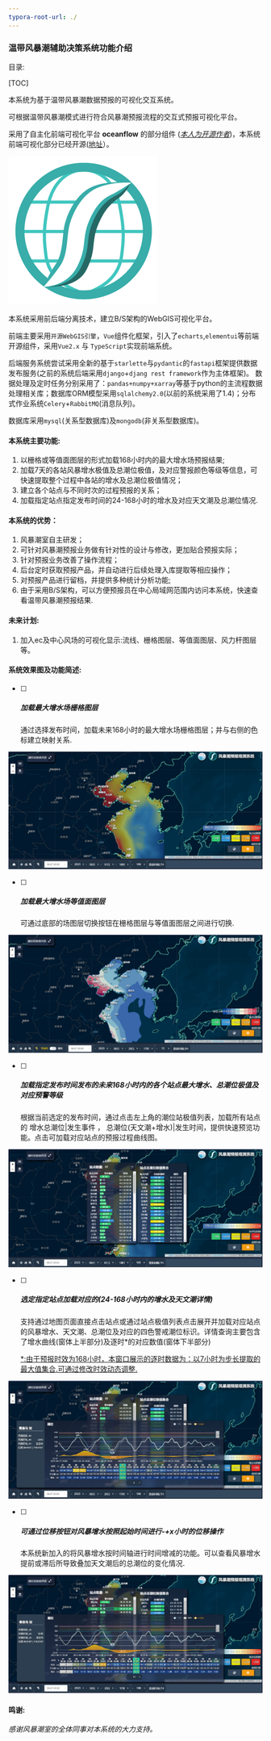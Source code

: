 ```yaml
---
typora-root-url: ./
---
```


### **温带风暴潮辅助决策系统功能介绍**



目录:

[TOC]



本系统为基于温带风暴潮数据预报的可视化交互系统。

可根据温带风暴潮模式进行符合风暴潮预报流程的交互式预报可视化平台。

采用了自主化前端可视化平台 **oceanflow**  的部分组件 (*[本人为开源作者](https://github.com/evaseemefly)*)，本系统前端可视化部分已经开源([地址](https://github.com/evaseemefly/GlobalSurgeCli)）。

![001](/docs/imgs/icons/of_earth_bold.png)

本系统采用前后端分离技术，建立B/S架构的WebGIS可视化平台。

前端主要采用`开源WebGIS引擎`，`Vue`组件化框架，引入了`echarts`,`elementui`等前端开源组件，采用`Vue2.x` 与 `TypeScript`实现前端系统。

后端服务系统尝试采用全新的基于`starlette`与`pydantic`的`fastapi`框架提供数据发布服务(之前的系统后端采用`django`+`djang rest framework`作为主体框架)。
数据处理及定时任务分别采用了：`pandas+numpy+xarray`等基于python的主流程数据处理相关库；数据库ORM模型采用`sqlalchemy2.0`(以前的系统采用了1.4)；分布式作业系统`Celery`+`RabbitMQ`(消息队列)。

数据库采用`mysql`(关系型数据库)及`mongodb`(非关系型数据库)。



#### **本系统主要功能:**

1. 以栅格或等值面图层的形式加载168小时内的最大增水场预报结果;
2. 加载7天的各站风暴增水极值及总潮位极值，及对应警报颜色等级等信息，可快速提取整个过程中各站的增水及总潮位极值情况；
3. 建立各个站点与不同时次的过程预报的关系；
4. 加载指定站点指定发布时间的24-168小时的增水及对应天文潮及总潮位情况.

#### **本系统的优势：**

1. 风暴潮室自主研发；
2. 可针对风暴潮预报业务做有针对性的设计与修改，更加贴合预报实际；
3. 针对预报业务改善了操作流程；
4. 后台定时获取预报产品，并自动进行后续处理入库提取等相应操作；
5. 对预报产品进行留档，并提供多种统计分析功能;
6. 由于采用B/S架构，可以方便预报员在中心局域网范围内访问本系统，快速查看温带风暴潮预报结果.

#### **未来计划:**

1. 加入ec及中心风场的可视化显示:流线、栅格图层、等值面图层、风力杆图层等。

#### **系统效果图及功能简述:**

- [ ] ##### 加载最大增水场栅格图层

  通过选择发布时间，加载未来168小时的最大增水场栅格图层；并与右侧的色标建立映射关系.

![001](/docs/fd_imgs/001.png)

- [ ] ##### 加载最大增水场等值面图层

  可通过底部的场图层切换按钮在栅格图层与等值面图层之间进行切换.

![002](/docs/fd_imgs/010.png)

- [ ] ##### 加载指定发布时间发布的未来168小时内的各个站点最大增水、总潮位极值及对应预警等级

  根据当前选定的发布时间，通过点击左上角的潮位站极值列表，加载所有站点的 增水总潮位|发生事件 ， 总潮位(天文潮+增水)|发生时间，提供快速预览功能。点击可加载对应站点的预报过程曲线图。

![002](/docs/fd_imgs/002.png)

- [ ] ##### 选定指定站点加载对应的(24-168小时内的增水及天文潮详情)

  支持通过地图页面直接点击站点或通过站点极值列表点击展开并加载对应站点的风暴增水、天文潮、总潮位及对应的四色警戒潮位标识。详情查询主要包含了增水曲线(窗体上半部分)及逐时*的对应数值(窗体下半部分)

  <u>*:由于预报时效为168小时，本窗口展示的逐时数据为：以7小时为步长提取的最大值集合.可通过修改时效动态调整.</u>

![002](/docs/fd_imgs/003.png)

- [ ] ##### 可通过位移按钮对风暴增水按照起始时间进行-+x小时的位移操作

  本系统新加入的将风暴增水按时间轴进行时间增减的功能。可以查看风暴增水提前或滞后所导致叠加天文潮后的总潮位的变化情况.

![004](/docs/fd_imgs/004.png)

#### 鸣谢:

*感谢风暴潮室的全体同事对本系统的大力支持。*
